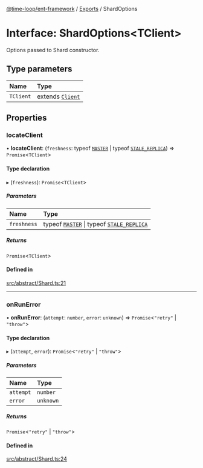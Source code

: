 [@time-loop/ent-framework](../README.md) / [Exports](../modules.md) / ShardOptions

# Interface: ShardOptions<TClient\>

Options passed to Shard constructor.

## Type parameters

| Name | Type |
| :------ | :------ |
| `TClient` | extends [`Client`](../classes/Client.md) |

## Properties

### locateClient

• **locateClient**: (`freshness`: typeof [`MASTER`](../modules.md#master) \| typeof [`STALE_REPLICA`](../modules.md#stale_replica)) => `Promise`<`TClient`\>

#### Type declaration

▸ (`freshness`): `Promise`<`TClient`\>

##### Parameters

| Name | Type |
| :------ | :------ |
| `freshness` | typeof [`MASTER`](../modules.md#master) \| typeof [`STALE_REPLICA`](../modules.md#stale_replica) |

##### Returns

`Promise`<`TClient`\>

#### Defined in

[src/abstract/Shard.ts:21](https://github.com/clickup/ent-framework/blob/master/src/abstract/Shard.ts#L21)

___

### onRunError

• **onRunError**: (`attempt`: `number`, `error`: `unknown`) => `Promise`<``"retry"`` \| ``"throw"``\>

#### Type declaration

▸ (`attempt`, `error`): `Promise`<``"retry"`` \| ``"throw"``\>

##### Parameters

| Name | Type |
| :------ | :------ |
| `attempt` | `number` |
| `error` | `unknown` |

##### Returns

`Promise`<``"retry"`` \| ``"throw"``\>

#### Defined in

[src/abstract/Shard.ts:24](https://github.com/clickup/ent-framework/blob/master/src/abstract/Shard.ts#L24)

